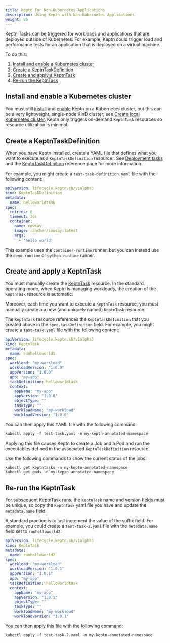 ```yaml
---
title: Keptn for Non-Kubernetes Applications
description: Using Keptn with Non-Kubernetes Applications
weight: 95
---
```


Keptn Tasks can be triggered for workloads and applications
that are deployed outside of Kubernetes.
For example, Keptn could trigger load and performance tests
for an application that is deployed on a virtual machine.

To do this:

1. [Install and enable a Kubernetes cluster](#install-and-enable-a-kubernetes-cluster)
1. [Create a KeptnTaskDefinition](#create-a-keptntaskdefinition)
1. [Create and apply a KeptnTask](#create-and-apply-a-keptntask)
1. [Re-run the KeptnTask](#re-run-the-keptntask)

## Install and enable a Kubernetes cluster

You must still
[install](../install/install.md/#use-helm-chart)
and
[enable](../install/install.md/#enable-keptn-for-your-cluster)
Keptn on a Kubernetes cluster,
but this can be a very lightweight, single-node KinD cluster; see
[Create local Kubernetes cluster](../install/k8s.md/#create-local-kubernetes-cluster).
Keptn only triggers on-demand `KeptnTask` resources
so resource utilization is minimal.

## Create a KeptnTaskDefinition

When you have Keptn installed, create a
YAML file that defines what you want to execute
as a `KeptnTaskDefinition` resource..
See
[Deployment tasks](../implementing/tasks/)
and the
[KeptnTaskDefinition](../yaml-crd-ref/taskdefinition.md/)
reference page for more information.

For example, you might create a `test-task-definition.yaml` file
with the following content:

```yaml
apiVersion: lifecycle.keptn.sh/v1alpha3
kind: KeptnTaskDefinition
metadata:
  name: helloworldtask
spec:
  retries: 0
  timeout: 30s
  container:
    name: cowsay
    image: rancher/cowsay:latest
    args:
      - 'hello world'
```

This example uses the `container-runtime` runner,
but you can instead use the `deno-runtime` or `python-runtime` runner.

## Create and apply a KeptnTask

You must manually create the
[KeptnTask](../yaml-crd-ref/task.md) resource.
In the standard operating mode, when Keptn is managing workloads,
the creation of the `KeptnTask` resource is automatic.

Moreover, each time you want to execute a `KeptnTask` resource,
you must manually create a a new (and uniquely named) `KeptnTask` resource.

The `KeptnTask` resource references the `KeptnTaskDefinition`
that you created above
in the `spec.taskDefinition` field.
For example, you might create a `test-task.yaml` file
with the following content:

```yaml
apiVersion: lifecycle.keptn.sh/v1alpha3
kind: KeptnTask
metadata:
  name: runhelloworld1
spec:
  workload: "my-workload"
  workloadVersion: "1.0.0"
  appVersion: "1.0.0"
  app: "my-app"
  taskDefinition: helloworldtask
  context:
    appName: "my-app"
    appVersion: "1.0.0"
    objectType: ""
    taskType: ""
    workloadName: "my-workload"
    workloadVersion: "1.0.0"
```

You can then apply this YAML file with the following command:

```shell
kubectl apply -f test-task.yaml -n my-keptn-annotated-namespace
```

Applying this file causes Keptn to create a Job and a Pod
and run the executables defined
in the associated `KeptnTaskDefinition` resource.

Use the following commands to show the current status of the jobs:

```shell
kubectl get keptntasks -n my-keptn-annotated-namespace
kubectl get pods -n my-keptn-annotated-namespace
```

## Re-run the KeptnTask

For subsequent KeptnTask runs,
the `KeptnTask` name and version fields must be unique,
so copy the `KeptnTask` yaml file you have and update the
`metadata.name` field.

A standard practice is to just increment the value of the suffix field.
For example, you could create a `test-task-2.yaml` file
with the `metadata.name` field set to `runhelloworld2`:

```yaml
apiVersion: lifecycle.keptn.sh/v1alpha3
kind: KeptnTask
metadata:
  name: runhelloworld2
spec:
  workload: "my-workload"
  workloadVersion: "1.0.1"
  appVersion: "1.0.1"
  app: "my-app"
  taskDefinition: helloworldtask
  context:
    appName: "my-app"
    appVersion: "1.0.1"
    objectType: ""
    taskType: ""
    workloadName: "my-workload"
    workloadVersion: "1.0.1"
```

You can then apply this file with the following command:

```shell
kubectl apply -f test-task-2.yaml -n my-keptn-annotated-namespace
```
